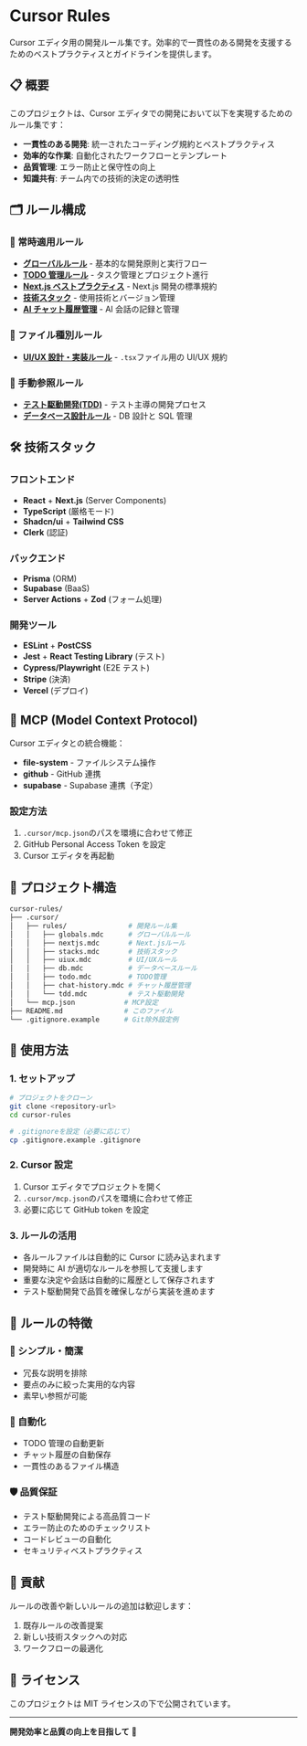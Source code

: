 # Cursor Rules

Cursor エディタ用の開発ルール集です。効率的で一貫性のある開発を支援するためのベストプラクティスとガイドラインを提供します。

## 📋 概要

このプロジェクトは、Cursor エディタでの開発において以下を実現するためのルール集です：

- **一貫性のある開発**: 統一されたコーディング規約とベストプラクティス
- **効率的な作業**: 自動化されたワークフローとテンプレート
- **品質管理**: エラー防止と保守性の向上
- **知識共有**: チーム内での技術的決定の透明性

## 🗂️ ルール構成

### 🔄 常時適用ルール

- **[グローバルルール](/.cursor/rules/globals.mdc)** - 基本的な開発原則と実行フロー
- **[TODO 管理ルール](/.cursor/rules/todo.mdc)** - タスク管理とプロジェクト進行
- **[Next.js ベストプラクティス](/.cursor/rules/nextjs.mdc)** - Next.js 開発の標準規約
- **[技術スタック](/.cursor/rules/stacks.mdc)** - 使用技術とバージョン管理
- **[AI チャット履歴管理](/.cursor/rules/chat-history.mdc)** - AI 会話の記録と管理

### 🎨 ファイル種別ルール

- **[UI/UX 設計・実装ルール](/.cursor/rules/uiux.mdc)** - `.tsx`ファイル用の UI/UX 規約

### 📖 手動参照ルール

- **[テスト駆動開発(TDD)](/.cursor/rules/tdd.mdc)** - テスト主導の開発プロセス
- **[データベース設計ルール](/.cursor/rules/db.mdc)** - DB 設計と SQL 管理

## 🛠️ 技術スタック

### フロントエンド

- **React** + **Next.js** (Server Components)
- **TypeScript** (厳格モード)
- **Shadcn/ui** + **Tailwind CSS**
- **Clerk** (認証)

### バックエンド

- **Prisma** (ORM)
- **Supabase** (BaaS)
- **Server Actions** + **Zod** (フォーム処理)

### 開発ツール

- **ESLint** + **PostCSS**
- **Jest** + **React Testing Library** (テスト)
- **Cypress/Playwright** (E2E テスト)
- **Stripe** (決済)
- **Vercel** (デプロイ)

## 🔧 MCP (Model Context Protocol)

Cursor エディタとの統合機能：

- **file-system** - ファイルシステム操作
- **github** - GitHub 連携
- **supabase** - Supabase 連携（予定）

### 設定方法

1. `.cursor/mcp.json`のパスを環境に合わせて修正
2. GitHub Personal Access Token を設定
3. Cursor エディタを再起動

## 📁 プロジェクト構造

```sh
cursor-rules/
├── .cursor/
│   ├── rules/               # 開発ルール集
│   │   ├── globals.mdc      # グローバルルール
│   │   ├── nextjs.mdc       # Next.jsルール
│   │   ├── stacks.mdc       # 技術スタック
│   │   ├── uiux.mdc         # UI/UXルール
│   │   ├── db.mdc           # データベースルール
│   │   ├── todo.mdc         # TODO管理
│   │   ├── chat-history.mdc # チャット履歴管理
│   │   └── tdd.mdc          # テスト駆動開発
│   └── mcp.json            # MCP設定
├── README.md               # このファイル
└── .gitignore.example      # Git除外設定例
```

## 🚀 使用方法

### 1. セットアップ

```bash
# プロジェクトをクローン
git clone <repository-url>
cd cursor-rules

# .gitignoreを設定（必要に応じて）
cp .gitignore.example .gitignore
```

### 2. Cursor 設定

1. Cursor エディタでプロジェクトを開く
2. `.cursor/mcp.json`のパスを環境に合わせて修正
3. 必要に応じて GitHub token を設定

### 3. ルールの活用

- 各ルールファイルは自動的に Cursor に読み込まれます
- 開発時に AI が適切なルールを参照して支援します
- 重要な決定や会話は自動的に履歴として保存されます
- テスト駆動開発で品質を確保しながら実装を進めます

## 📝 ルールの特徴

### 🎯 シンプル・簡潔

- 冗長な説明を排除
- 要点のみに絞った実用的な内容
- 素早い参照が可能

### 🔄 自動化

- TODO 管理の自動更新
- チャット履歴の自動保存
- 一貫性のあるファイル構造

### 🛡️ 品質保証

- テスト駆動開発による高品質コード
- エラー防止のためのチェックリスト
- コードレビューの自動化
- セキュリティベストプラクティス

## 🤝 貢献

ルールの改善や新しいルールの追加は歓迎します：

1. 既存ルールの改善提案
2. 新しい技術スタックへの対応
3. ワークフローの最適化

## 📄 ライセンス

このプロジェクトは MIT ライセンスの下で公開されています。

---

**開発効率と品質の向上を目指して** 🚀
